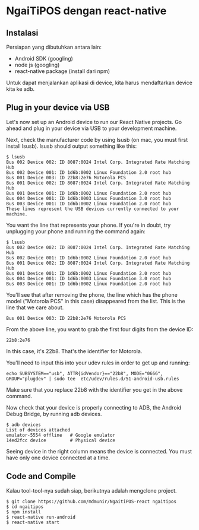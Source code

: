 # NgaiTiPOS dengan react-native

## Instalasi
Persiapan yang dibutuhkan antara lain:
* Android SDK (googling)
* node js (googling)
* react-native package (install dari npm)

Untuk dapat menjalankan aplikasi di device, kita harus mendaftarkan device kita ke adb.

## Plug in your device via USB
Let's now set up an Android device to run our React Native projects. Go ahead and plug in your device via USB to your development machine.

Next, check the manufacturer code by using lsusb (on mac, you must first install lsusb). lsusb should output something like this:

```
$ lsusb
Bus 002 Device 002: ID 8087:0024 Intel Corp. Integrated Rate Matching Hub
Bus 002 Device 001: ID 1d6b:0002 Linux Foundation 2.0 root hub
Bus 001 Device 003: ID 22b8:2e76 Motorola PCS
Bus 001 Device 002: ID 8087:0024 Intel Corp. Integrated Rate Matching Hub
Bus 001 Device 001: ID 1d6b:0002 Linux Foundation 2.0 root hub
Bus 004 Device 001: ID 1d6b:0003 Linux Foundation 3.0 root hub
Bus 003 Device 001: ID 1d6b:0002 Linux Foundation 2.0 root hub
These lines represent the USB devices currently connected to your machine.
```

You want the line that represents your phone. If you're in doubt, try unplugging your phone and running the command again:

```
$ lsusb
Bus 002 Device 002: ID 8087:0024 Intel Corp. Integrated Rate Matching Hub
Bus 002 Device 001: ID 1d6b:0002 Linux Foundation 2.0 root hub
Bus 001 Device 002: ID 8087:0024 Intel Corp. Integrated Rate Matching Hub
Bus 001 Device 001: ID 1d6b:0002 Linux Foundation 2.0 root hub
Bus 004 Device 001: ID 1d6b:0003 Linux Foundation 3.0 root hub
Bus 003 Device 001: ID 1d6b:0002 Linux Foundation 2.0 root hub
```
You'll see that after removing the phone, the line which has the phone model ("Motorola PCS" in this case) disappeared from the list. This is the line that we care about.
```
Bus 001 Device 003: ID 22b8:2e76 Motorola PCS
```
From the above line, you want to grab the first four digits from the device ID:
```
22b8:2e76
```
In this case, it's 22b8. That's the identifier for Motorola.

You'll need to input this into your udev rules in order to get up and running:
```
echo SUBSYSTEM=="usb", ATTR{idVendor}=="22b8", MODE="0666", GROUP="plugdev" | sudo tee  etc/udev/rules.d/51-android-usb.rules
```
Make sure that you replace 22b8 with the identifier you get in the above command.

Now check that your device is properly connecting to ADB, the Android Debug Bridge, by running adb devices.
```
$ adb devices
List of devices attached
emulator-5554 offline   # Google emulator
14ed2fcc device         # Physical device
```
Seeing device in the right column means the device is connected. You must have only one device connected at a time.

## Code and Compile
Kalau tool-tool-nya sudah siap, berikutnya adalah mengclone project.
```
$ git clone https://github.com/mdmunir/NgaitiPOS-react ngaitipos
$ cd ngaitipos
$ npm install
$ react-native run-android
$ react-native start
```